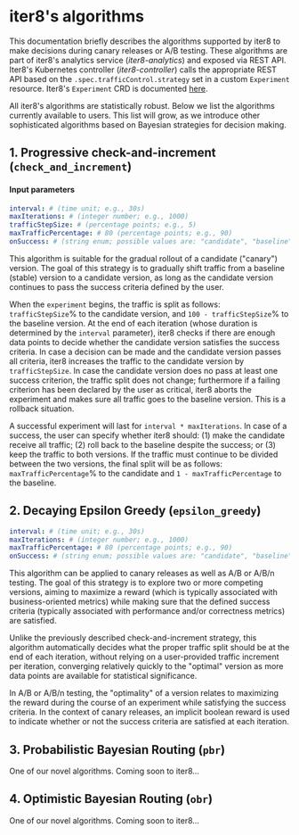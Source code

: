 # iter8's algorithms

This documentation briefly describes the algorithms supported by iter8 to make decisions during canary releases or A/B testing. These algorithms are part of iter8's analytics service (_iter8-analytics_) and exposed via REST API. Iter8's Kubernetes controller (_iter8-controller_) calls the appropriate REST API based on the `.spec.trafficControl.strategy` set in a custom `Experiment` resource. Iter8's `Experiment` CRD is documented [here](iter8_crd.md).

All iter8's algorithms are statistically robust. Below we list the algorithms currently available to users.  This list will grow, as we introduce other sophisticated algorithms based on Bayesian strategies for decision making.

## 1. Progressive check-and-increment (`check_and_increment`)

#### Input parameters

```yaml
interval: # (time unit; e.g., 30s)
maxIterations: # (integer number; e.g., 1000)
trafficStepSize: # (percentage points; e.g., 5)
maxTrafficPercentage: # 80 (percentage points; e.g., 90)
onSuccess: # (string enum; possible values are: "candidate", "baseline", "both")
```

This algorithm is suitable for the gradual rollout of a candidate ("canary") version. The goal of this strategy is to gradually shift traffic from a baseline (stable) version to a candidate version, as long as the candidate version continues to pass the success criteria defined by the user. 

When the `experiment` begins, the traffic is split as follows: `trafficStepSize`% to the candidate version, and `100 - trafficStepSize`% to the baseline version. At the end of each iteration (whose duration is determined by the `interval` parameter), iter8 checks if there are enough data points to decide whether the candidate version satisfies the success criteria. In case a decision can be made and the candidate version passes all criteria, iter8 increases the traffic to the candidate version by `trafficStepSize`. In case the candidate version does no pass at least one success criterion, the traffic split does not change; furthermore if a failing criterion has been declared by the user as critical, iter8 aborts the experiment and makes sure all traffic goes to the baseline version. This is a rollback situation.

A successful experiment will last for `interval * maxIterations`. In case of a success, the user can specify whether iter8 should: (1) make the candidate receive all traffic; (2) roll back to the baseline despite the success; or (3) keep the traffic to both versions. If the traffic must continue to be divided between the two versions, the final split will be as follows: `maxTrafficPercentage`% to the candidate and `1 - maxTrafficPercentage` to the baseline.

## 2. Decaying Epsilon Greedy (`epsilon_greedy`)

```yaml
interval: # (time unit; e.g., 30s)
maxIterations: # (integer number; e.g., 1000)
maxTrafficPercentage: # 80 (percentage points; e.g., 90)
onSuccess: # (string enum; possible values are: "candidate", "baseline", "both")
```

This algorithm can be applied to canary releases as well as A/B or A/B/n testing. The goal of this strategy is to explore two or more competing versions, aiming to maximize a reward (which is typically associated with business-oriented metrics) while making sure that the defined success criteria (typically associated with performance and/or correctness metrics) are satisfied.

Unlike the previously described check-and-increment strategy, this algorithm automatically decides what the proper traffic split should be at the end of each iteration, without relying on a user-provided traffic increment per iteration, converging relatively quickly to the "optimal" version as more data points are available for statistical significance.

In A/B or A/B/n testing, the "optimality" of a version relates to maximizing the reward during the course of an experiment while satisfying the success criteria. In the context of canary releases, an implicit boolean reward is used to indicate whether or not the success criteria are satisfied at each iteration.

## 3. Probabilistic Bayesian Routing (`pbr`)

One of our novel algorithms. Coming soon to iter8...

## 4. Optimistic Bayesian Routing (`obr`)

One of our novel algorithms. Coming soon to iter8...

